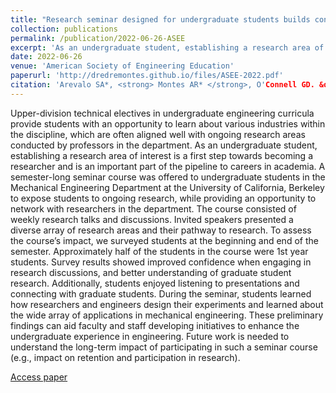 ```yaml
---
title: "Research seminar designed for undergraduate students builds confidence and access to research opportunities"
collection: publications
permalink: /publication/2022-06-26-ASEE
excerpt: 'As an undergraduate student, establishing a research area of interest is a first step towards becoming a researcher and is an important part of the pipeline to careers in academia. We developed a semester-long seminar course for undergraduate students in the Mechanical Engineering Department at UC Berkeley to expose students to ongoing research, while providing an opportunity to network with researchers in the department.'
date: 2022-06-26
venue: 'American Society of Engineering Education'
paperurl: 'http://dredremontes.github.io/files/ASEE-2022.pdf'
citation: 'Arevalo SA*, <strong> Montes AR* </strong>, O'Connell GD. &quot;Research seminar designed for undergraduate students builds confidence and access to research opportunities.&quot; <i>ASEE</i>. 37513.'
---
```


Upper-division technical electives in undergraduate engineering curricula provide students with an opportunity to learn about various industries within the discipline, which are often aligned well with ongoing research areas conducted by professors in the department. As an undergraduate student, establishing a research area of interest is a first step towards becoming a researcher and is an important part of the pipeline to careers in academia. A semester-long seminar course was offered to undergraduate students in the Mechanical Engineering Department at the University of California, Berkeley to expose students to ongoing research, while providing an opportunity to network with researchers in the department. The course consisted of weekly research talks and discussions. Invited speakers presented a diverse array of research areas and their pathway to research. To assess the course’s impact, we surveyed students at the beginning and end of the semester. Approximately half of the students in the course were 1st year students. Survey results showed improved confidence when engaging in research discussions, and better understanding of graduate student research. Additionally, students enjoyed listening to presentations and connecting with graduate students. During the seminar, students learned how researchers and engineers design their experiments and learned about the wide array of applications in mechanical engineering. These preliminary findings can aid faculty and staff developing initiatives to enhance the undergraduate experience in engineering. Future work is needed to understand the long-term impact of participating in such a seminar course (e.g., impact on retention and participation in research).

[Access paper](https://peer.asee.org/41333.pdf)

<!-- Recommended citation: Your Name, You. (2015). "Paper Title Number 3." <i>Journal 1</i>. 1(3). -->